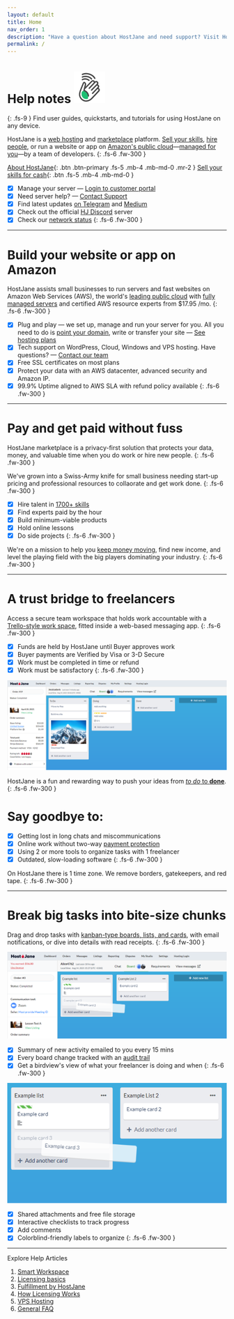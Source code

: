 ```yaml
---
layout: default
title: Home
nav_order: 1
description: "Have a question about HostJane and need support? Visit HostJane's customer service center to get the fast help you need."
permalink: /
---
```


# Help notes ![](/assets/wave.svg)
{: .fs-9 }
<span class="yellow">Find user guides, quickstarts, and tutorials for using HostJane on any device.</span>

HostJane is a [web hosting](https://cloud.hostjane.com) and [marketplace](https://www.hostjane.com/marketplace) platform. [Sell your skills](https://wwww.hostjane.com/sell), [hire people](https://www.hostjane.com/marketplace/skills), or run a website or app on [Amazon's public cloud](https://aws.amazon.com/)—[managed for you](https://cloud.hostjane.com/wordpress/)—by a team of developers.
{: .fs-6 .fw-300 }

[About HostJane](https://www.hostjane.com/about/){: .btn .btn-primary .fs-5 .mb-4 .mb-md-0 .mr-2 } [Sell your skills for cash](https://www.hostjane.com/sell){: .btn .fs-5 .mb-4 .mb-md-0 }

- [x] Manage your server — [Login to customer portal](https://cloud.hostjane.com/hosting/login)
- [x] Need server help? — [Contact Support](https://www.hostjane.com/marketplace/contact)
- [x] Find latest updates [on Telegram](https://t.me/hostjanecom) and [Medium](https://medium.com/better-work)
- [x] Check out the official [HJ Discord](https://discord.gg/5rS6Tvd) server
- [x] Check our [network status](https://www.hostjane.com/status)
{: .fs-6 .fw-300 }

---

# Build your website or app on Amazon

<span class="green">HostJane assists small businesses to run servers and fast websites on Amazon Web Services (AWS), the world's [leading public cloud](https://aws.amazon.com) with [fully managed servers](https://cloud.hostjane.com) and certified AWS resource experts from $17.95 /mo.</span>
{: .fs-6 .fw-300 }

- [x] Plug and play — we set up, manage and run your server for you. All you need to do is [point your domain](/point-your-domain/), write or transfer your site — [See hosting plans](https://cloud.hostjane.com)
- [x] Tech support on WordPress, Cloud, Windows and VPS hosting. Have questions? — [Contact our team](https://www.hostjane.com/marketplace/contact)
- [x] Free SSL certificates on most plans
- [x] Protect your data with an AWS datacenter, advanced security and Amazon IP.
- [x] 99.9% Uptime aligned to AWS SLA with refund policy available
{: .fs-6 .fw-300 }

---

# Pay and get paid without fuss

<span class="blue">HostJane marketplace is a privacy-first solution that protects your data, money, and valuable time when you do work or hire new people.</span>
{: .fs-6 .fw-300 }

We've grown into a Swiss-Army knife for small business needing start-up pricing and professional resources to collaorate and get work done.
{: .fs-6 .fw-300 }

- [x] Hire talent in [1700+ skills](https://www.hostjane.com/marketplace/skills)
- [x] Find experts paid by the hour
- [x] Build minimum-viable products
- [x] Hold online lessons
- [x] Do side projects
{: .fs-6 .fw-300 }

<span class="yellow">We're on a mission to help you [keep money moving](https://www.hostjane.com/about), find new income, and level the playing field with the big players dominating your industry.</span>
{: .fs-6 .fw-300 }

---

# A trust bridge to freelancers

<span class="red">Access a secure team workspace that holds work accountable with a [Trello-style work space](/buyers/hostjane-workspace/), fitted inside a web-based messaging app.</span>
{: .fs-6 .fw-300 }

- [x] Funds are held by HostJane until Buyer approves work
- [x] Buyer payments are Verified by Visa or 3-D Secure
- [x] Work must be completed in time or refund
- [x] Work must be satisfactory
{: .fs-6 .fw-300 }

![](/assets/board-view.png)

<span class="purple">HostJane is a fun and rewarding way to push your ideas from [*to do* to **done**](/marketplace-faq/hostjane-roadmap/).</span>
{: .fs-6 .fw-300 }

# Say goodbye to:

- [x] Getting lost in long chats and miscommunications
- [x] Online work without two-way [payment protection](/getting-started/#payment-protection-guarantee)
- [x] Using 2 or more tools to organize tasks with 1 freelancer
- [x] Outdated, slow-loading software
{: .fs-6 .fw-300 }

<span class="blue">On HostJane there is 1 time zone. We remove borders, gatekeepers, and red tape.</span>
{: .fs-6 .fw-300 }

--- 

# Break big tasks into bite-size chunks

<span class="green">Drag and drop tasks with [kanban-type boards, lists, and cards](/buyers/hostjane-workspace/), with email notifications, or dive into details with read receipts.</span>
{: .fs-6 .fw-300 }

![](/assets/example-board.png)

- [x] Summary of new activity emailed to you every 15 mins
- [x] Every board change tracked with an [audit trail](getting-started/what-are-boards/#board-activity)
- [x] Get a birdview's view of what your freelancer is doing and when
{: .fs-6 .fw-300 }

![](/assets/example-lists.png)

- [x] Shared attachments and free file storage
- [x] Interactive checklists to track progress
- [x] Add comments
- [x] Colorblind-friendly labels to organize
{: .fs-6 .fw-300 }

---

<span class="green">Explore Help Articles</span>

1. [Smart Workspace](/buyers/hostjane-workspace/)
2. [Licensing basics](/buyers/licensing/)
3. [Fulfillment by HostJane](/getting-started/fullfilment-by-hostjane/)
4. [How Licensing Works](/how-licensing-works)
5. [VPS Hosting](/vps-hosting)
6. [General FAQ](/about)